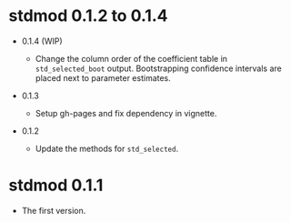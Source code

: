 # stdmod 0.1.2 to 0.1.4

- 0.1.4 (WIP)

    - Change the column order of the coefficient table
      in `std_selected_boot` output. Bootstrapping confidence
      intervals are placed next to parameter estimates.

- 0.1.3

    - Setup gh-pages and fix dependency in vignette.

- 0.1.2

    - Update the methods for `std_selected`.

# stdmod 0.1.1

- The first version.
